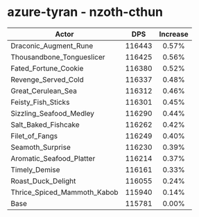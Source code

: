 # azure-tyran - nzoth-cthun
| Actor | DPS | Increase |
|---|:---:|:---:|
|Draconic_Augment_Rune|116443|0.57%|
|Thousandbone_Tongueslicer|116425|0.56%|
|Fated_Fortune_Cookie|116380|0.52%|
|Revenge_Served_Cold|116337|0.48%|
|Great_Cerulean_Sea|116312|0.46%|
|Feisty_Fish_Sticks|116301|0.45%|
|Sizzling_Seafood_Medley|116290|0.44%|
|Salt_Baked_Fishcake|116262|0.42%|
|Filet_of_Fangs|116249|0.40%|
|Seamoth_Surprise|116230|0.39%|
|Aromatic_Seafood_Platter|116214|0.37%|
|Timely_Demise|116161|0.33%|
|Roast_Duck_Delight|116055|0.24%|
|Thrice_Spiced_Mammoth_Kabob|115940|0.14%|
|Base|115781|0.00%|
